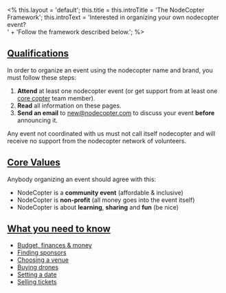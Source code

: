 <%
this.layout = 'default';
this.title = this.introTitle = 'The NodeCopter Framework';
this.introText =
  'Interested in organizing your own nodecopter event?<br>' +
  'Follow the framework described below.';
%>

<h2 id="qualifications"><a href="#qualifications">Qualifications</a></h2>

In order to organize an event using the nodecopter name and brand, you must
follow these steps:

1. **Attend** at least one nodecopter event (or get support from at least one
  [core copter](/core) team member).
2. **Read** all information on these pages.
3. **Send an email** to [new@nodecopter.com](mailto:new-events@nodecopter.com) to
  discuss your event **before** announcing it.

Any event not coordinated with us must not call itself nodecopter and will
receive no support from the nodecopter network of volunteers.

<h2 id="values"><a href="#values">Core Values</a></h2>

Anybody organizing an event should agree with this:

* NodeCopter is a **community event** (affordable & inclusive)
* NodeCopter is **non-profit** (all money goes into the event itself)
* NodeCopter is about **learning**, **sharing** and **fun** (be nice)

<h2 id="values"><a href="#values">What you need to know</a></h2>

* [Budget, finances & money](/framework/budget)
* [Finding sponsors](/framework/sponsors)
* [Choosing a venue](/framework/venues)
* [Buying drones](/framework/buying-drones)
* [Setting a date](/framework/setting-dates)
* [Selling tickets](/framework/selling-tickets)
